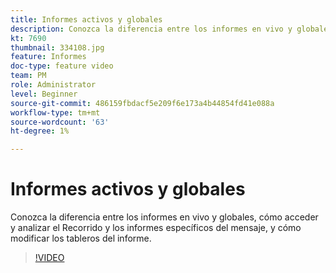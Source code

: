 ```yaml
---
title: Informes activos y globales
description: Conozca la diferencia entre los informes en vivo y globales, cómo acceder y analizar el Recorrido y los informes específicos del mensaje, y cómo modificar los tableros del informe.  
kt: 7690
thumbnail: 334108.jpg
feature: Informes
doc-type: feature video
team: PM
role: Administrator
level: Beginner
source-git-commit: 486159fbdacf5e209f6e173a4b44854fd41e088a
workflow-type: tm+mt
source-wordcount: '63'
ht-degree: 1%

---
```



# Informes activos y globales

Conozca la diferencia entre los informes en vivo y globales, cómo acceder y analizar el Recorrido y los informes específicos del mensaje, y cómo modificar los tableros del informe.  

>[!VIDEO](https://video.tv.adobe.com/v/334108?quality=12)
